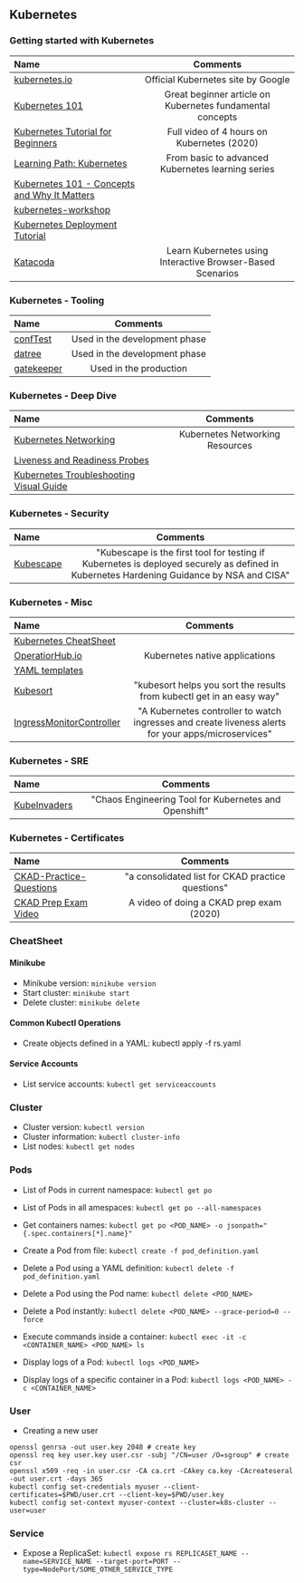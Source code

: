 ## Kubernetes

### Getting started with Kubernetes

Name | Comments
:------ |:--------:
[kubernetes.io](https://kubernetes.io) | Official Kubernetes site by Google
[Kubernetes 101](https://medium.com/google-cloud/kubernetes-101-pods-nodes-containers-and-clusters-c1509e409e16) | Great beginner article on Kubernetes fundamental concepts
[Kubernetes Tutorial for Beginners](https://www.youtube.com/watch?v=X48VuDVv0do&ab_channel=TechWorldwithNana) | Full video of 4 hours on Kubernetes (2020)
[Learning Path: Kubernetes](https://developer.ibm.com/series/kubernetes-learning-path/) | From basic to advanced Kubernetes learning series
[Kubernetes 101 - Concepts and Why It Matters](https://www.magalix.com/blog/kubernetes-101-concepts-and-why-it-matters?fbclid=IwAR10FZlZ9Pw5c94tGRlgsCrVZTa1bSV2mbxEP8p4cXZ5T-k4VXF-3OUKkFo) |
[kubernetes-workshop](https://github.com/eon01/kubernetes-workshop) |
[Kubernetes Deployment Tutorial](https://devopscube.com/kubernetes-deployment-tutorial) |
[Katacoda](https://www.katacoda.com/courses/kubernetes) | Learn Kubernetes using Interactive Browser-Based Scenarios

### Kubernetes - Tooling

Name | Comments
:------ |:--------:
[confTest](https://www.conftest.dev) | Used in the development phase
[datree](https://www.datree.io) | Used in the development phase
[gatekeeper](https://github.com/open-policy-agent/gatekeeper) | Used in the production

### Kubernetes - Deep Dive

Name | Comments
:------ |:--------:
[Kubernetes Networking](https://github.com/nleiva/kubernetes-networking-links) | Kubernetes Networking Resources
[Liveness and Readiness Probes](https://www.openshift.com/blog/liveness-and-readiness-probes) |
[Kubernetes Troubleshooting Visual Guide](https://learnk8s.io/troubleshooting-deployments?fbclid=IwAR2k6ziNfhBe--CKoYP6qh5_lHYM7_kruDjc1EcyrpgyV_tKJzQlwiuA_Jk) |

### Kubernetes - Security

Name | Comments
:------ |:--------:
[Kubescape](https://github.com/armosec/kubescape) | "Kubescape is the first tool for testing if Kubernetes is deployed securely as defined in Kubernetes Hardening Guidance by NSA and CISA"

### Kubernetes - Misc

Name | Comments
:------ |:--------:
[Kubernetes CheatSheet](https://cheatsheet.dennyzhang.com/cheatsheet-kubernetes-A4) |
[OperatiorHub.io](https://www.operatorhub.io) | Kubernetes native applications
[YAML templates](https://cheatsheet.dennyzhang.com/kubernetes-yaml-templates) |
[Kubesort](https://github.com/AATHITH/kubesort) | "kubesort helps you sort the results from kubectl get in an easy way"
[IngressMonitorController](https://github.com/stakater/IngressMonitorController) | "A Kubernetes controller to watch ingresses and create liveness alerts for your apps/microservices"

### Kubernetes - SRE

Name | Comments
:------ |:--------:
[KubeInvaders](https://github.com/lucky-sideburn/KubeInvaders) | "Chaos Engineering Tool for Kubernetes and Openshift"

### Kubernetes - Certificates

Name | Comments
:------ |:--------:
[CKAD-Practice-Questions](https://github.com/bbachi/CKAD-Practice-Questions) | "a consolidated list for CKAD practice questions"
[CKAD Prep Exam Video](https://www.youtube.com/watch?v=TPXwVmvzlV4&ab_channel=TheFrontOpsGuy) | A video of doing a CKAD prep exam (2020)

### CheatSheet

#### Minikube

* Minikube version: `minikube version`
* Start cluster: `minikube start`
* Delete cluster: `minikube delete`

#### Common Kubectl Operations

* Create objects defined in a YAML: kubectl apply -f rs.yaml

#### Service Accounts

* List service accounts: `kubectl get serviceaccounts`

### Cluster

* Cluster version: `kubectl version`
* Cluster information: `kubectl cluster-info`
* List nodes: `kubectl get nodes`

### Pods

* List of Pods in current namespace: `kubectl get po`
* List of Pods in all amespaces: `kubectl get po --all-namespaces`
* Get containers names: `kubectl get po <POD_NAME> -o jsonpath="{.spec.containers[*].name}"`

* Create a Pod from file: `kubectl create -f pod_definition.yaml`
* Delete a Pod using a YAML definition: `kubectl delete -f pod_definition.yaml`
* Delete a Pod using the Pod name: `kubectl delete <POD_NAME>`
* Delete a Pod instantly: `kubectl delete <POD_NAME> --grace-period=0 --force`

* Execute commands inside a container: `kubectl exec -it -c <CONTAINER_NAME> <POD_NAME> ls`

* Display logs of a Pod: `kubectl logs <POD_NAME>`
* Display logs of a specific container in a Pod: `kubectl logs <POD_NAME> -c <CONTAINER_NAME>`

### User

* Creating a new user

```
openssl genrsa -out user.key 2048 # create key
openssl req key user.key user.csr -subj "/CN=user /O=sgroup" # create csr
openssl x509 -req -in user.csr -CA ca.crt -CAkey ca.key -CAcreateseral -out user.crt -days 365
kubectl config set-credentials myuser --client-certificates=$PWD/user.crt --client-key=$PWD/user.key
kubectl config set-context myuser-context --cluster=k8s-cluster --user=user
```

### Service

* Expose a ReplicaSet: `kubectl expose rs REPLICASET_NAME --name=SERVICE_NAME --target-port=PORT --type=NodePort/SOME_OTHER_SERVICE_TYPE`
